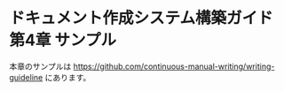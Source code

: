 # ドキュメント作成システム構築ガイド 第4章 サンプル

本章のサンプルは https://github.com/continuous-manual-writing/writing-guideline にあります。
